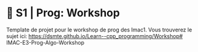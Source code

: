 # 🐣 S1 | Prog: Workshop

Template de projet pour le workshop de prog des Imac1. Vous trouverez le sujet ici: https://dsmte.github.io/Learn--cpp_programming/Workshop#   I M A C - E 3 - P r o g - A l g o - W o r k s h o p  
 